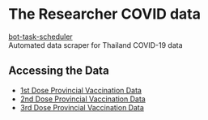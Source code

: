# The Researcher COVID data
[bot-task-scheduler](https://github.com/porames/the-researcher-covid-data/actions/workflows/main.yml/badge.svg)\
Automated data scraper for Thailand COVID-19 data  
## Accessing the Data
- [1st Dose Provincial Vaccination Data](https://raw.githubusercontent.com/wiki/porames/the-researcher-covid-data/dataset/vaccination/1st-dose-provincial-vaccination.json)
- [2nd Dose Provincial Vaccination Data](https://raw.githubusercontent.com/wiki/porames/the-researcher-covid-data/dataset/vaccination/2nd-dose-provincial-vaccination.json)
- [3rd Dose Provincial Vaccination Data](https://raw.githubusercontent.com/wiki/porames/the-researcher-covid-data/dataset/vaccination/3rd-dose-provincial-vaccination.json)